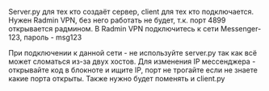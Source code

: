 Server.py для тех кто создаёт сервер, client для тех кто подключается. Нужен Radmin VPN, без него работать не будет, т.к. порт 4899 открывается радмином. В Radmin VPN подключитесь к сети Messenger-123, пароль - msg123

При подключении к данной сети - не используйте server.py так как всё может сломаться из-за двух хостов. Для изменения IP мессенджера - открывайте код в блокноте и ищите IP, порт не трогайте если не знаете какие порта открыты. Также нужно будет поменять и client.py
